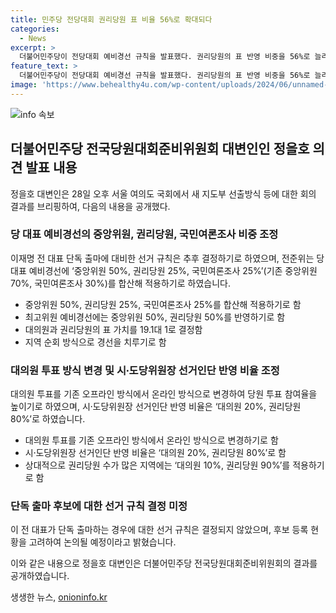 ```yaml
---
title: 민주당 전당대회 권리당원 표 비율 56%로 확대되다
categories:
  - News
excerpt: >
  더불어민주당이 전당대회 예비경선 규칙을 발표했다. 권리당원의 표 반영 비중을 56%로 늘리고, 선거 규칙은 이재명 전 대표 단독 출마에 대해 추후 결정하기로 했다. 또한, 대의원과 권리당원의 표 가치를 19.1대 1로 결정하고, 지역 순회 방식으로 경선을 치를 것으로 발표됐다. 오프라인 방식에서 온라인 방식으로 대의원 투표를 변경하고, 지역별로 시⸱도당위원장 선거인단 반영 비율을 다르게 결정하기로 했다. 그러나 이 전 대표의 단독 출마에 대한 선거 규칙은 아직 결정되지 않았다.
feature_text: >
  더불어민주당이 전당대회 예비경선 규칙을 발표했다. 권리당원의 표 반영 비중을 56%로 늘리고, 선거 규칙은 이재명 전 대표 단독 출마에 대해 추후 결정하기로 했다. 또한, 대의원과 권리당원의 표 가치를 19.1대 1로 결정하고, 지역 순회 방식으로 경선을 치를 것으로 발표됐다. 오프라인 방식에서 온라인 방식으로 대의원 투표를 변경하고, 지역별로 시⸱도당위원장 선거인단 반영 비율을 다르게 결정하기로 했다. 그러나 이 전 대표의 단독 출마에 대한 선거 규칙은 아직 결정되지 않았다.
image: 'https://www.behealthy4u.com/wp-content/uploads/2024/06/unnamed-file.png'
---
```


<p><img src="https://www.behealthy4u.com/wp-content/uploads/2024/06/unnamed-file.png" alt="info 속보" /></p>

<h2 data-ke-size="size26">더불어민주당 전국당원대회준비위원회 대변인인 정을호 의견 발표 내용</h2>

<p data-ke-size="size16">정을호 대변인은 28일 오후 서울 여의도 국회에서 새 지도부 선출방식 등에 대한 회의 결과를 브리핑하여,  다음의 내용을 공개했다.</p>

<h3>당 대표 예비경선의 중앙위원, 권리당원, 국민여론조사 비중 조정</h3>

<p data-ke-size="size16">이재명 전 대표 단독 출마에 대비한 선거 규칙은 추후 결정하기로 하였으며, 전준위는 당 대표 예비경선에 ‘중앙위원 50%, 권리당원 25%, 국민여론조사 25%’(기존 중앙위원 70%, 국민여론조사 30%)를 합산해 적용하기로 하였습니다.</p>

<ul>
  <li>중앙위원 50%, 권리당원 25%, 국민여론조사 25%를 합산해 적용하기로 함</li>
  <li>최고위원 예비경선에는 중앙위원 50%, 권리당원 50%를 반영하기로 함</li>
  <li>대의원과 권리당원의 표 가치를 19.1대 1로 결정함</li>
  <li>지역 순회 방식으로 경선을 치루기로 함</li>
</ul>

<h3>대의원 투표 방식 변경 및 시⸱도당위원장 선거인단 반영 비율 조정</h3>

<p data-ke-size="size16">대의원 투표를 기존 오프라인 방식에서 온라인 방식으로 변경하여 당원 투표 참여율을 높이기로 하였으며, 시⸱도당위원장 선거인단 반영 비율은 ‘대의원 20%, 권리당원 80%’로 하였습니다.</p>

<ul>
  <li>대의원 투표를 기존 오프라인 방식에서 온라인 방식으로 변경하기로 함</li>
  <li>시⸱도당위원장 선거인단 반영 비율은 ‘대의원 20%, 권리당원 80%’로 함</li>
  <li>상대적으로 권리당원 수가 많은 지역에는 ‘대의원 10%, 권리당원 90%’를 적용하기로 함</li>
</ul>

<h3>단독 출마 후보에 대한 선거 규칙 결정 미정</h3>

<p data-ke-size="size16">이 전 대표가 단독 출마하는 경우에 대한 선거 규칙은 결정되지 않았으며, 후보 등록 현황을 고려하여 논의될 예정이라고 밝혔습니다.</p>

<p>이와 같은 내용으로 정을호 대변인은 더불어민주당 전국당원대회준비위원회의 결과를 공개하였습니다.</p>
생생한 뉴스, <a href="https://onioninfo.kr" rel="dofollow">onioninfo.kr</a>


